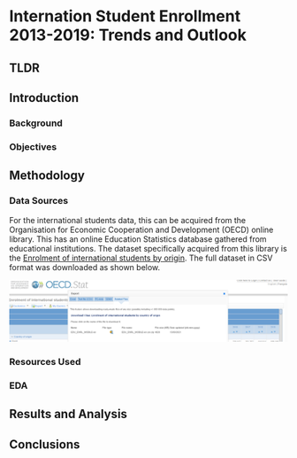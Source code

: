 # Internation Student Enrollment 2013-2019: Trends and Outlook
## TLDR
## Introduction
### Background
### Objectives
## Methodology
### Data Sources

For the international students data, this can be acquired from the Organisation for Economic Cooperation and Development (OECD) online library.  This has an online Education Statistics database gathered from educational institutions.  The dataset specifically acquired from this library is the [Enrolment of international students by origin](https://stats.oecd.org/viewhtml.aspx?datasetcode=EDU_ENRL_MOBILE&lang=en).  The full dataset in CSV format was downloaded as shown below.

![alt text](https://github.com/jords-santiago/intl-students-2013-2019/blob/main/99_Pictures/OECD_data_download.png "Downloading dataset")  

### Resources Used
### EDA
## Results and Analysis
## Conclusions


